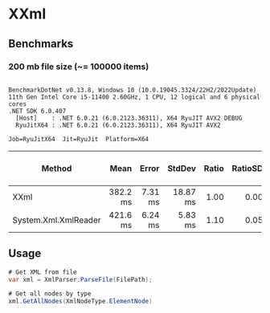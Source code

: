 # XXml

## Benchmarks
### 200 mb file size (~= 100000 items)
```

BenchmarkDotNet v0.13.8, Windows 10 (10.0.19045.3324/22H2/2022Update)
11th Gen Intel Core i5-11400 2.60GHz, 1 CPU, 12 logical and 6 physical cores
.NET SDK 6.0.407
  [Host]    : .NET 6.0.21 (6.0.2123.36311), X64 RyuJIT AVX2 DEBUG
  RyuJitX64 : .NET 6.0.21 (6.0.2123.36311), X64 RyuJIT AVX2

Job=RyuJitX64  Jit=RyuJit  Platform=X64  

```
| Method               | Mean     | Error   | StdDev   | Ratio | RatioSD | Gen0      | Allocated native memory | Native memory leak | Allocated   | Alloc Ratio |
|--------------------- |---------:|--------:|---------:|------:|--------:|----------:|------------------------:|-------------------:|------------:|------------:|
| XXml                 | 382.2 ms | 7.31 ms | 18.87 ms |  1.00 |    0.00 |         - |              507,294 KB |                  - |     1.02 KB |        1.00 |
| System.Xml.XmlReader | 421.6 ms | 6.24 ms |  5.83 ms |  1.10 |    0.05 | 4000.0000 |                    0 KB |                  - | 29161.63 KB |   28,493.81 |


## Usage

```csharp
# Get XML from file
var xml = XmlParser.ParseFile(FilePath);

# Get all nodes by type
xml.GetAllNodes(XmlNodeType.ElementNode)
```
